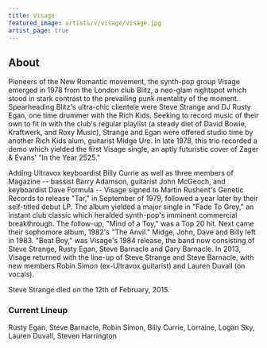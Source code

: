 ```yaml
---
title: Visage
featured_image: artists/v/visage/visage.jpg
artist_page: true
---
```

## About

Pioneers of the New Romantic movement, the synth-pop group Visage emerged in 1978 from the London club Blitz, a neo-glam nightspot which stood in stark contrast to the prevailing punk mentality of the moment. Spearheading Blitz's ultra-chic clientele were Steve Strange and DJ Rusty Egan, one time drummer with the Rich Kids. Seeking to record music of their own to fit in with the club's regular playlist (a steady diet of David Bowie, Kraftwerk, and Roxy Music), Strange and Egan were offered studio time by another Rich Kids alum, guitarist Midge Ure. In late 1978, this trio recorded a demo which yielded the first Visage single, an aptly futuristic cover of Zager & Evans' "In the Year 2525."

Adding Ultravox keyboardist Billy Currie as well as three members of Magazine -- bassist Barry Adamson, guitarist John McGeoch, and keyboardist Dave Formula -- Visage signed to Martin Rushent's Genetic Records to release "Tar," in September of 1979, followed a year later by their self-titled debut LP. The album yielded a major single in "Fade To Grey," an instant club classic which heralded synth-pop's imminent commercial breakthrough. The follow-up, "Mind of a Toy," was a Top 20 hit. Next came their sophomore album, 1982's "The Anvil." Midge, John, Dave and Billy left in 1983. "Beat Boy," was Visage's 1984 release, the band now consisting of Steve Strange, Rusty Egan, Steve Barnacle and Gary Barnacle. In 2013, Visage returned with the line-up of Steve Strange and Steve Barnacle, with new members Robin Simon (ex-Ultravox guitarist) and Lauren Duvall (on vocals).

Steve Strange died on the 12th of February, 2015.

### Current Lineup

Rusty Egan, Steve Barnacle, Robin Simon, Billy Currie, Lorraine, Logan Sky, Lauren Duvall, Steven Harrington

